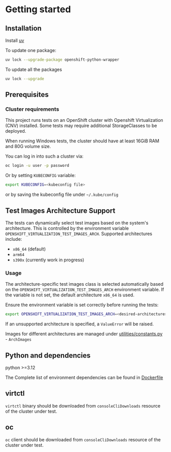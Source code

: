 # Getting started
## Installation

Install [uv](https://github.com/astral-sh/uv)

To update one package:
```bash
uv lock --upgrade-package openshift-python-wrapper
```

To update all the packages
```bash
uv lock --upgrade
```

## Prerequisites

### Cluster requirements
This project runs tests on an OpenShift cluster with Openshift Virtualization (CNV) installed.
Some tests may require additional StorageClasses to be deployed.

When running Windows tests, the cluster should have at least 16GiB RAM and 80G volume size.

You can log in into such a cluster via:

```bash
oc login -u user -p password
```

Or by setting `KUBECONFIG` variable:

```bash
export KUBECONFIG=<kubeconfig file>
```

or by saving the kubeconfig file under `~/.kube/config`


## Test Images Architecture Support

The tests can dynamically select test images based on the system's architecture. This is controlled by the environment variable `OPENSHIFT_VIRTUALIZATION_TEST_IMAGES_ARCH`. Supported architectures include:

- `x86_64` (default)
- `arm64`
- `s390x` (currently work in progress)

### Usage
The architecture-specific test images class is selected automatically based on the `OPENSHIFT_VIRTUALIZATION_TEST_IMAGES_ARCH` environment variable. If the variable is not set, the default architecture `x86_64` is used.

Ensure the environment variable is set correctly before running the tests:

```bash
export OPENSHIFT_VIRTUALIZATION_TEST_IMAGES_ARCH=<desired-architecture>
```

If an unsupported architecture is specified, a `ValueError` will be raised.

Images for different architectures are managed under [utilities/constants.py](../utilities/constants.py) - `ArchImages`


## Python and dependencies
python >=3.12

The Complete list of environment dependencies can be found in [Dockerfile](../Dockerfile)


## virtctl

`virtctl` binary should be downloaded from `consoleCliDownloads` resource of the cluster under test.

## oc

`oc` client should be downloaded from `consoleCliDownloads` resource of the cluster under test.
